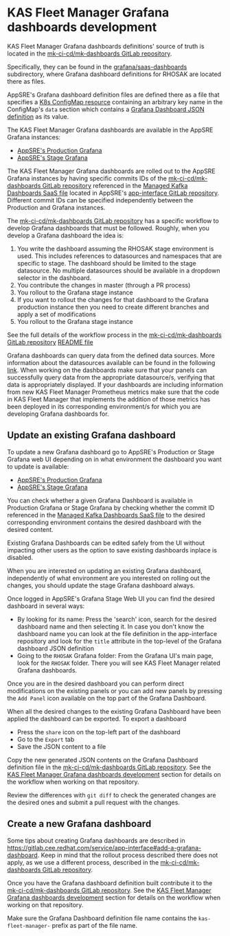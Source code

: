 # KAS Fleet Manager Grafana dashboards development

KAS Fleet Manager Grafana dashboards definitions' source of truth is located in
the [mk-ci-cd/mk-dashboards GitLab repository](https://gitlab.cee.redhat.com/mk-ci-cd/mk-dashboards).

Specifically, they can be found in the
[grafana/saas-dashboards](https://gitlab.cee.redhat.com/mk-ci-cd/mk-dashboards/-/tree/master/grafana/saas-dashboards)
subdirectory, where Grafana dashboard definitions for RHOSAK are located
there as files.

AppSRE's Grafana dashboard definition files are defined there as a file that
specifies a [K8s ConfigMap resource](https://kubernetes.io/docs/concepts/configuration/configmap/)
containing an arbitrary key name in the ConfigMap's `data` section which contains
a [Grafana Dashboard JSON definition](https://grafana.com/docs/grafana/latest/dashboards/json-model/) as its value.

The KAS Fleet Manager Grafana dashboards are available in the AppSRE Grafana
instances:
* [AppSRE's Production Grafana](https://grafana.app-sre.devshift.net/)
* [AppSRE's Stage Grafana](https://grafana.stage.devshift.net/)

The KAS Fleet Manager Grafana dashboards are rolled out to the AppSRE Grafana
instances by having specific commits IDs of the [mk-ci-cd/mk-dashboards GitLab repository](https://gitlab.cee.redhat.com/mk-ci-cd/mk-dashboards) referenced in the
[Managed Kafka Dashboards SaaS file](https://gitlab.cee.redhat.com/service/app-interface/-/blob/master/data/services/observability/cicd/saas/saas-managed-kafka-dashboards.yaml)
located in AppSRE's [app-interface GitLab repository](https://gitlab.cee.redhat.com/service/app-interface). Different commit IDs can be specified independently between
the Production and Grafana instances.

The [mk-ci-cd/mk-dashboards GitLab repository](https://gitlab.cee.redhat.com/mk-ci-cd/mk-dashboards) has a specific workflow to develop Grafana dashboards that must
be followed. Roughly, when you develop a Grafana dashboard the idea is:
1. You write the dashboard assuming the RHOSAK stage environment is used. This
   includes references to datasources and namespaces that are specific to stage.
   The dashboard should be limited to the stage datasource. No multiple
   datasources should be available in a dropdown selector in the dashboard.
1. You contribute the changes in master (through a PR process)
1. You rollout to the Grafana stage instance
1. If you want to rollout the changes for that dashboard to the Grafana
   production instance then you need to create different branches and apply
   a set of modifications
1. You rollout to the Grafana stage instance

See the full details of the workflow process in the
[mk-ci-cd/mk-dashboards GitLab repository](https://gitlab.cee.redhat.com/mk-ci-cd/mk-dashboards) [README file](https://gitlab.cee.redhat.com/mk-ci-cd/mk-dashboards/-/blob/master/README.md)

Grafana dashboards can query data from the defined data sources.
More information about the datasources available can be found in the
following [link](https://gitlab.cee.redhat.com/service/app-interface/-/blob/master/docs/app-sre/monitoring.md#adding-datasources). When working on the dashboards
make sure that your panels can successfully query data from the appropriate
datasource/s, verifying that data is appropriately displayed.
If your dashboards are including information from new KAS Fleet Manager
Prometheus metrics make sure that the code in KAS Fleet Manager that
implements the addition of those metrics has been deployed in its corresponding environment/s for which you are developing Grafana dashboards for.

## Update an existing Grafana dashboard

To update a new Grafana dashboard go to AppSRE's Production or Stage Grafana
web UI depending on in what environment the dashboard you want to
update is available:

* [AppSRE's Production Grafana](https://grafana.app-sre.devshift.net/)
* [AppSRE's Stage Grafana](https://grafana.stage.devshift.net/)

You can check whether a given Grafana Dashboard is available in Production
Grafana or Stage Grafana by checking whether the commit ID referenced in the
[Managed Kafka Dashboards SaaS file](https://gitlab.cee.redhat.com/service/app-interface/-/blob/master/data/services/observability/cicd/saas/saas-managed-kafka-dashboards.yaml) to the desired corresponding environment contains the desired dashboard with
the desired content.

Existing Grafana Dashboards can be edited safely from the UI without impacting
other users as the option to save existing dashboards inplace is disabled.

When you are interested on updating an existing Grafana dashboard, independently
of what environment are you interested on rolling out the changes, you should
update the stage Grafana dashboard always.

Once logged in AppSRE's Grafana Stage Web UI you can find the desired
dashboard in several ways:
* By looking for its name: Press the 'search' icon, search for the desired
  dashboard name and then selecting it. In case you don't know the
  dashboard name you can look at the file definition in the app-interface
  repository and look for the `title` attribute in the top-level of the Grafana
  dashboard JSON definition
* Going to the `RHOSAK` Grafana folder: From the Grafana UI's main
  page, look for the `RHOSAK` folder. There you will see KAS Fleet Manager
  related Grafana dashboards.

Once you are in the desired dashboard you can perform direct modifications on the
existing panels or you can add new panels by pressing the `Add Panel` icon
available on the top part of the Grafana Dashboard.

When all the desired changes to the existing Grafana Dashboard have been applied
the dashboard can be exported. To export a dashboard
* Press the `share` icon on the top-left part of the dashboard
* Go to the `Export` tab
* Save the JSON content to a file

Copy the new generated JSON contents on the Grafana Dashboard definition file
in the [mk-ci-cd/mk-dashboards GitLab repository](https://gitlab.cee.redhat.com/mk-ci-cd/mk-dashboards). See the [KAS Fleet Manager Grafana dashboards development](#kas-fleet-manager-grafana-dashboards-development) section for details
on the workflow when working on that repository.

Review the differences with `git diff` to check the generated changes are the
desired ones and submit a pull request with the changes.

## Create a new Grafana dashboard

Some tips about creating Grafana dashboards are described in https://gitlab.cee.redhat.com/service/app-interface#add-a-grafana-dashboard. Keep in mind that
the rollout process described there does not apply, as we use a different
process, described in the [mk-ci-cd/mk-dashboards GitLab repository](https://gitlab.cee.redhat.com/mk-ci-cd/mk-dashboards).

Once you have the Grafana dashboard definition built contribute it to the [mk-ci-cd/mk-dashboards GitLab repository](https://gitlab.cee.redhat.com/mk-ci-cd/mk-dashboards). See the [KAS Fleet Manager Grafana dashboards development](#kas-fleet-manager-grafana-dashboards-development) section for details
on the workflow when working on that repository.

Make sure the Grafana Dashboard definition file name contains
the `kas-fleet-manager-` prefix as part of the file name.
